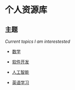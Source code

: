 # 个人资源库

## 主题
*Current topics I am interestested*

* [数学](https://github.com/wanly3643/my-awesome/blob/master/math.md)

* [软件开发](https://github.com/wanly3643/my-awesome/blob/master/software.md)

* [人工智能](https://github.com/wanly3643/my-awesome/blob/master/data.md)

* [英语学习](https://github.com/wanly3643/my-awesome/blob/master/engineer.md)
